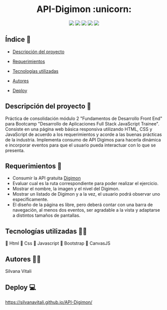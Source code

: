 <h1 align="center"> API-Digimon :unicorn: </h1>
<p align="center"> <img src="https://img.shields.io/badge/STATUS-TERMINADO-yellowgreen">  
<img src="https://img.shields.io/badge/PRUEBA-TECNICA-ff69b4">
<img src="https://img.shields.io/badge/BOOTCAMP-JAVASCRIPT-blue">
<img src="https://img.shields.io/badge/OTEC-EDUTECNOD-orange"> 
<img src="https://img.shields.io/badge/APLICACION-WEB-blueviolet"> </p>

## Índice :paperclip:

* [Descripción del proyecto](#descripción-del-proyecto)

* [Requerimientos](#requerimientos)

* [Tecnologías utilizadas](#tecnologías-utilizadas)

* [Autores](#autores)

* [Deploy](#deploy)

## Descripción del proyecto :bookmark_tabs:

Práctica de consolidación módulo 2 "Fundamentos de Desarrollo Front End" para Bootcamp "Desarrollo de Aplicaciones Full Stack JavaScript Trainee".
Consiste en una página web básica responsiva utilizando HTML, CSS y JavaScript de acuerdo a los requerimientos y acorde a las buenas prácticas de la industria.
Implementa consumo de API Digimos para hacerla dinámica e incorporar eventos para que el usuario pueda interactuar con lo que se presenta.

## Requerimientos :monocle_face:

- Consumir la API gratuita [Digimon](https://digimon-api.vercel.app/)
- Evaluar cual es la ruta correspondiente para poder realizar el ejercicio.
- Mostrar el nombre, la imagen y el nivel del Digimon.
- Mostrar un listado de Digimon y a la vez, el usuario podrá observar uno específicamente.
- El diseño de la página es libre, pero deberá contar con una barra de navegación, al menos dos eventos, ser agradable a la vista y adaptarse a distintos tamaños de pantallas.

## Tecnologías utilizadas :woman_technologist:

:small_orange_diamond:	Html
:small_orange_diamond:	Css
:small_orange_diamond:	Javascript
:small_orange_diamond:	Bootstrap
:small_orange_diamond:	CanvasJS

## Autores :woman_artist:

Silvana Vitali

## Deploy :computer:

https://silvanavitali.github.io/API-Digimon/

